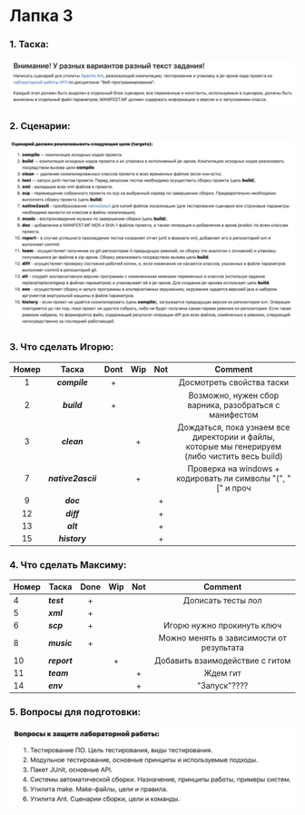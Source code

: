 # Лапка 3

### 1. Таска:

![img](img/general.png)

### 2. Сценарии:

![img](img/tasks.png)

### 3. Что сделать Игорю:

|  Номер  |        Таска         | Dont | Wip | Not |                                            Comment                                             |
|:-------:|:--------------------:|:----:|:---:|:---:|:----------------------------------------------------------------------------------------------:|
|    1    |    ***compile***     |  +   |     |     |                                   Досмотреть свойства таски                                    |
|    2    |     ***build***      |  +   |     |     |                     Возможно, нужен сбор варника, разобраться с манифестом                     |
|    3    |     ***clean***      |      |  +  |     | Дождаться, пока узнаем все директории и файлы, которые мы генерируем (либо чистить весь build) |
|    7    |  ***native2ascii***  |      |  +  |     |                  Проверка на windows + кодировать ли символы "(", "[" и проч                   |
|    9    |      ***doc***       |      |     |  +  |                                                                                                |
|   12    |      ***diff***      |      |     |  +  |                                                                                                |
|   13    |      ***alt***       |      |     |  +  |                                                                                                |
|   15    |    ***history***     |      |     |  +  |                                                                                                |


### 4. Что сделать Максиму:

| Номер | Таска        | Done | Wip | Not |                 Comment                  |
|-------|--------------|:----:|:---:|:---:|:----------------------------------------:|
| 4     | ***test***   |  +   |     |     |            Дописать тесты лол            |
| 5     | ***xml***    |  +   |     |     |                                          |
| 6     | ***scp***    |  +   |     |     |        Игорю нужно прокинуть ключ        |
| 8     | ***music***  |  +   |     |     | Можно менять в зависимости от результата |
| 10    | ***report*** |      |  +  |     |     Добавить взаимодействие с гитом      |
| 11    | ***team***   |      |     |  +  |                 Ждем гит                 |
| 14    | ***env***    |      |     |  +  |               "Запуск"????               |

### 5. Вопросы для подготовки:

![img](img/questions.png)